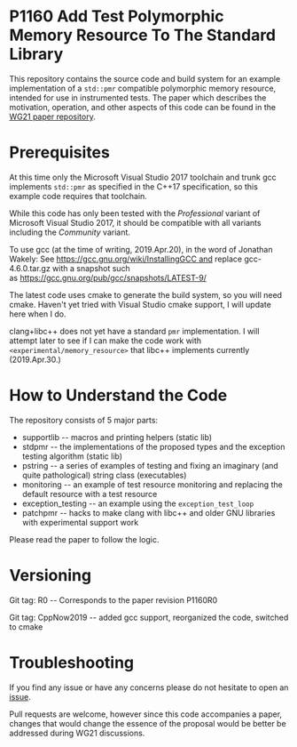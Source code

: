 # P1160 Add Test Polymorphic Memory Resource To The Standard Library

This repository contains the source code and build system for an example implementation of a `std::pmr`
compatible polymorphic memory resource, intended for use in instrumented tests. The paper which describes
the motivation, operation, and other aspects of this code can be found in the
[WG21 paper repository](http://www.open-std.org/jtc1/sc22/wg21/docs/papers/2018/p1160r0.pdf "P1160R0").

# Prerequisites

At this time only the Microsoft Visual Studio 2017 toolchain and trunk gcc implements `std::pmr` as specified
in the C++17 specification, so this example code requires that toolchain.

While this code has only been tested with the *Professional* variant of Microsoft Visual Studio 2017,
it should be compatible with all variants including the *Community* variant.

To use gcc (at the time of writing, 2019.Apr.20), in the word of Jonathan Wakely: See https://gcc.gnu.org/wiki/InstallingGCC and replace gcc-4.6.0.tar.gz with a snapshot such as https://gcc.gnu.org/pub/gcc/snapshots/LATEST-9/

The latest code uses cmake to generate the build system, so you will need cmake.  Haven't yet tried with Visual Studio cmake support, I will update here when I do.

clang+libc++ does not yet have a standard `pmr` implementation.  I will attempt later to see if I can make the code work with `<experimental/memory_resource>` that libc++ implements currently (2019.Apr.30.)

# How to Understand the Code

The repository consists of 5 major parts:

  * supportlib -- macros and printing helpers (static lib)
  * stdpmr -- the implementations of the proposed types and the exception testing algorithm (static lib)
  * pstring -- a series of examples of testing and fixing an imaginary (and quite pathological) string class (executables)
  * monitoring -- an example of test resource monitoring and replacing the default resource with a test resource
  * exception_testing -- an example using the `exception_test_loop`
  * patchpmr -- hacks to make clang with libc++ and older GNU libraries with experimental support work

Please read the paper to follow the logic.

# Versioning

Git tag: R0 -- Corresponds to the paper revision P1160R0

Git tag: CppNow2019 -- added gcc support, reorganized the code, switched to cmake

# Troubleshooting

If you find any issue or have any concerns please do not hesitate to open an [issue](../../issues).

Pull requests are welcome, however since this code accompanies a paper, changes that would change the essence of
the proposal would be better be addressed during WG21 discussions.
